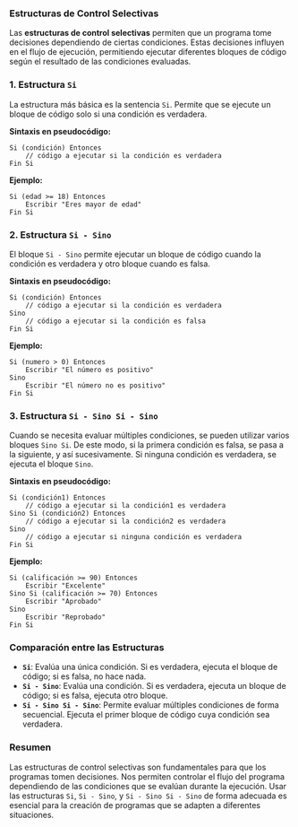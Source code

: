 ### **Estructuras de Control Selectivas**

Las **estructuras de control selectivas** permiten que un programa tome decisiones dependiendo de ciertas condiciones. Estas decisiones influyen en el flujo de ejecución, permitiendo ejecutar diferentes bloques de código según el resultado de las condiciones evaluadas.

### **1. Estructura `Si`**

La estructura más básica es la sentencia `Si`. Permite que se ejecute un bloque de código solo si una condición es verdadera.

**Sintaxis en pseudocódigo:**

```
Si (condición) Entonces
    // código a ejecutar si la condición es verdadera
Fin Si
```

**Ejemplo:**

```
Si (edad >= 18) Entonces
    Escribir "Eres mayor de edad"
Fin Si
```

### **2. Estructura `Si - Sino`**

El bloque `Si - Sino` permite ejecutar un bloque de código cuando la condición es verdadera y otro bloque cuando es falsa.

**Sintaxis en pseudocódigo:**

```
Si (condición) Entonces
    // código a ejecutar si la condición es verdadera
Sino
    // código a ejecutar si la condición es falsa
Fin Si
```

**Ejemplo:**

```
Si (numero > 0) Entonces
    Escribir "El número es positivo"
Sino
    Escribir "El número no es positivo"
Fin Si
```

### **3. Estructura `Si - Sino Si - Sino`**

Cuando se necesita evaluar múltiples condiciones, se pueden utilizar varios bloques `Sino Si`. De este modo, si la primera condición es falsa, se pasa a la siguiente, y así sucesivamente. Si ninguna condición es verdadera, se ejecuta el bloque `Sino`.

**Sintaxis en pseudocódigo:**

```
Si (condición1) Entonces
    // código a ejecutar si la condición1 es verdadera
Sino Si (condición2) Entonces
    // código a ejecutar si la condición2 es verdadera
Sino
    // código a ejecutar si ninguna condición es verdadera
Fin Si
```

**Ejemplo:**

```
Si (calificación >= 90) Entonces
    Escribir "Excelente"
Sino Si (calificación >= 70) Entonces
    Escribir "Aprobado"
Sino
    Escribir "Reprobado"
Fin Si
```

### **Comparación entre las Estructuras**

- **`Si`**: Evalúa una única condición. Si es verdadera, ejecuta el bloque de código; si es falsa, no hace nada.
- **`Si - Sino`**: Evalúa una condición. Si es verdadera, ejecuta un bloque de código; si es falsa, ejecuta otro bloque.
- **`Si - Sino Si - Sino`**: Permite evaluar múltiples condiciones de forma secuencial. Ejecuta el primer bloque de código cuya condición sea verdadera.

### **Resumen**

Las estructuras de control selectivas son fundamentales para que los programas tomen decisiones. Nos permiten controlar el flujo del programa dependiendo de las condiciones que se evalúan durante la ejecución. Usar las estructuras `Si`, `Si - Sino`, y `Si - Sino Si - Sino` de forma adecuada es esencial para la creación de programas que se adapten a diferentes situaciones.
